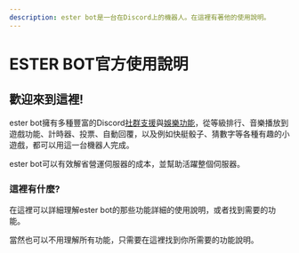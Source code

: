 ```yaml
---
description: ester bot是一台在Discord上的機器人。在這裡有著他的使用說明。
---
```


# ESTER BOT官方使用說明

## 歡迎來到這裡!

ester bot擁有多種豐富的Discord[社群支援](function-help/basic-illustrate.md)與[娛樂功能](broken-reference)，從等級排行、音樂播放到遊戲功能、計時器、投票、自動回覆，以及例如快艇骰子、猜數字等各種有趣的小遊戲，都可以用這一台機器人完成。

ester bot可以有效解省營運伺服器的成本，並幫助活躍整個伺服器。

### 這裡有什麼?

在這裡可以詳細理解ester bot的那些功能詳細的使用說明，或者找到需要的功能。

當然也可以不用理解所有功能，只需要在這裡找到你所需要的功能說明。
